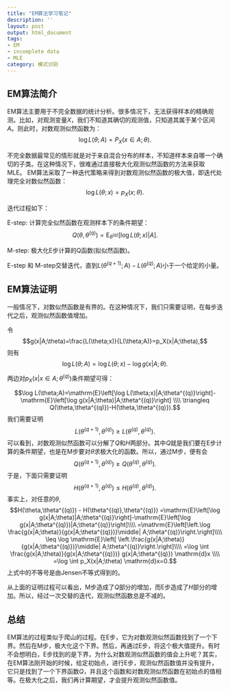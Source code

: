 ```yaml
---
title: "EM算法学习笔记"
description: ''
layout: post
output: html_document
tags:
- EM
- incomplete data
- MLE
category: 模式识别
---
```

## EM算法简介
EM算法主要用于不完全数据的统计分析。很多情况下，无法获得样本的精确观测。比如，对观测变量$X$，我们不知道其确切的观测值，只知道其属于某个区间$A$。则此时，对数观测似然函数为：
$$ \log L(\theta;A)=P_X(x\in A; \theta).$$


不完全数据最常见的情形就是对于来自混合分布的样本，不知道样本来自哪一个确切的子类。在这种情况下，很难通过直接极大化观测似然函数的方法来获取MLE。 EM算法采取了一种迭代策略来得到对数观测似然函数的极大值，即迭代处理完全对数似然函数：
$$ \log L(\theta;x)=p_X(x;\theta).$$


迭代过程如下：

E-step: 计算完全似然函数在观测样本下的条件期望：
$$Q(\theta,\theta^{(q)})=\mathrm{E}_{\theta^{(q)}}\left[\log L(\theta;x)|A\right].$$

M-step: 极大化E步计算的Q函数(拟似然函数)。

E-step 和 M-step交替迭代，直到$L(\theta^{(q+1)};A)-L(\theta^{(q)};A)$小于一个给定的小量。


## EM算法证明
一般情况下，对数似然函数是有界的。在这种情况下，我们只需要证明，在每步迭代之后，观测似然函数值增加。

令
$$g(x|A;\theta)=\frac{L(\theta;x)}{L(\theta;A)}=p_X(x|A;\theta),$$
则有
$$\log L(\theta;A)=\log L(\theta;x)-\log g(x|A;\theta).$$


两边对$p_X(x|x\in A;\theta^{(q)})$条件期望可得：

$$\log L(\theta;A)=\mathrm{E}\left[\log L(\theta;x)|A;\theta^{(q)}\right]-\mathrm{E}\left[\log g(x|A;\theta)|A;\theta^{(q)}\right]
\\\\ \triangleq Q(\theta,\theta^{(q)})-H(\theta,\theta^{(q)}).$$
我们需要证明
$$L(\theta^{(q+1)},\theta^{(q)}) \geq L(\theta^{(q)},\theta^{(q)}).$$
可以看到，对数观测似然函数可以分解了$Q$和$H$两部分。其中$Q$就是我们要在E步计算的条件期望，也是在M步要对$\theta$求极大化的函数。所以，通过M步，便有会
$$Q(\theta^{(q+1)},\theta^{(q)})\geq Q(\theta^{(q)},\theta^{(q)}).$$
于是，下面只需要证明
$$H(\theta^{(q+1)},\theta^{(q)}) \leq H(\theta^{(q)},\theta^{(q)}).$$
事实上，对任意的$\theta$,
$$H(\theta,\theta^{(q)}) - H(\theta^{(q)},\theta^{(q)})
=\mathrm{E}\left[\log g(x|A;\theta)|A;\theta^{(q)}\right]-\mathrm{E}\left[\log g(x|A;\theta^{(q)})|A;\theta^{(q)}\right]\\\\
=\mathrm{E}\left[\left.\log \frac{g(x|A;\theta)}{g(x|A;\theta^{(q)})}\middle| A;\theta^{(q)}\right.\right]\\\\
\leq \log \mathrm{E}\left[ \left.\frac{g(x|A;\theta)}{g(x|A;\theta^{(q)})}\middle| A;\theta^{(q)}\right.\right]\\\\
=\log \int \frac{g(x|A;\theta)}{g(x|A;\theta^{(q)})} g(x|A;\theta^{(q)}) \mathrm{d}x \\\\
=\log \int p_X(x|A;\theta) \mathrm{d}x=0.$$
上式中的不等号是由Jensen不等式得到的。

从上面的证明过程可以看出，M步造成了$Q$部分的增加，而E步造成了$H$部分的增加。所以，经过一次交替的迭代，观测似然函数总是不减的。

## 总结
EM算法的过程类似于爬山的过程。在E步，它为对数观测似然函数找到了一个下界。然后在M步，极大化这个下界。然后，再通过E步，将这个极大值提升。有时不会想明白，E步找到的是下界，为什么对数观测似然函数的值会上升呢？其实，在EM算法刚开始的时候，给定初始点，进行E步，观测似然函数值并没有提升，它只是找到了一个下界函数$Q$，并且这个函数和对数观测似然函数在初始点的值相等。在极大化之后，我们再计算期望，才会提升观测似然函数值。
